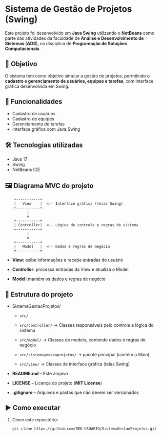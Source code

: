 # Sistema de Gestão de Projetos (Swing)

Este projeto foi desenvolvido em **Java Swing** utilizando o **NetBeans** como parte das atividades da faculdade de **Análise e Desenvolvimento de Sistemas (ADS)**, na disciplina de **Programação de Soluções Computacionais**.

## 🎯 Objetivo
O sistema tem como objetivo simular a gestão de projetos, permitindo o **cadastro e gerenciamento de usuários, equipes e tarefas**, com interface gráfica desenvolvida em Swing.

## 🚀 Funcionalidades
- Cadastro de usuários
- Cadastro de equipes
- Gerenciamento de tarefas
- Interface gráfica com Java Swing

## 🛠️ Tecnologias utilizadas
- Java 17
- Swing
- NetBeans IDE

## 🖼️ Diagrama MVC do projeto 

        +-----------+
        |   View    |  <-- Interface gráfica (telas Swing)
        +-----------+
              |
              v
        +-----------+
        | Controller|  <-- Lógica de controle e regras do sistema
        +-----------+
              |
              v
        +-----------+
        |   Model   |  <-- Dados e regras de negócio
        +-----------+

- **View:** exibe informações e recebe entradas do usuário

- **Controller:** processa entradas da View e atualiza o Model

- **Model:** mantém os dados e regras de negócio

## 📂 Estrutura do projeto

- SistemaGestaoProjetos/

   - `src/`

   - `src/controller/` → Classes responsáveis pelo controle e lógica do sistema

   - `src/model/` → Classes de modelo, contendo dados e regras de negócio

   - `src/sistemagestaoprojetos/` → pacote principal (contém o Main)

   - `src/view/` → Classes de interface gráfica (telas Swing)

- **README.md** – Este arquivo

- **LICENSE** – Licença do projeto (**MIT License**)

- **.gitignore** – Arquivos e pastas que não devem ser versionados



## ▶️ Como executar
1. Clone este repositório:
   ```bash
   git clone https://github.com/SEU-USUARIO/SistemaGestaoProjetos.git
